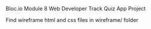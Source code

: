 Bloc.io Module 8 Web Developer Track Quiz App Project

Find wireframe html and css files in wireframe/ folder